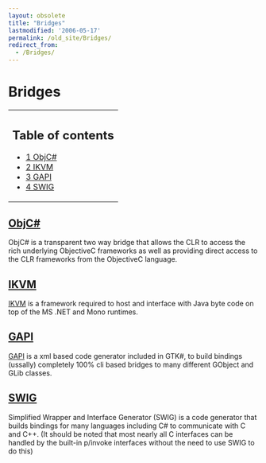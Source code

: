 ```yaml
---
layout: obsolete
title: "Bridges"
lastmodified: '2006-05-17'
permalink: /old_site/Bridges/
redirect_from:
  - /Bridges/
---
```


Bridges
=======

<table>
<col width="100%" />
<tbody>
<tr class="odd">
<td align="left"><h2>Table of contents</h2>
<ul>
<li><a href="#objc">1 ObjC#</a></li>
<li><a href="#ikvm">2 IKVM</a></li>
<li><a href="#gapi">3 GAPI</a></li>
<li><a href="#swig">4 SWIG</a></li>
</ul></td>
</tr>
</tbody>
</table>

[ObjC\#]({{site.github.url}}/old_site/ObjCSharp "ObjCSharp")
------------------------------------------------------------

ObjC\# is a transparent two way bridge that allows the CLR to access the rich underlying ObjectiveC frameworks as well as providing direct access to the CLR frameworks from the ObjectiveC language.

[IKVM]({{site.github.url}}/old_site/IKVM "IKVM")
------------------------------------------------

[IKVM]({{site.github.url}}/old_site/IKVM "IKVM") is a framework required to host and interface with Java byte code on top of the MS .NET and Mono runtimes.

[GAPI]({{site.github.url}}/old_site/GAPI "GAPI")
------------------------------------------------

[GAPI]({{site.github.url}}/old_site/GAPI "GAPI") is a xml based code generator included in GTK\#, to build bindings (ussally) completely 100% cli based bridges to many different GObject and GLib classes.

[SWIG](http://www.swig.org)
---------------------------

Simplified Wrapper and Interface Generator (SWIG) is a code generator that builds bindings for many languages including C\# to communicate with C and C++. (It should be noted that most nearly all C interfaces can be handled by the built-in p/invoke interfaces without the need to use SWIG to do this)

